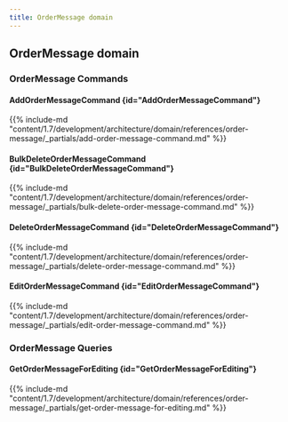 ```yaml
---
title: OrderMessage domain
---
```


## OrderMessage domain

### OrderMessage Commands

#### AddOrderMessageCommand {id="AddOrderMessageCommand"}

{{%  include-md "content/1.7/development/architecture/domain/references/order-message/_partials/add-order-message-command.md" %}}
#### BulkDeleteOrderMessageCommand {id="BulkDeleteOrderMessageCommand"}

{{%  include-md "content/1.7/development/architecture/domain/references/order-message/_partials/bulk-delete-order-message-command.md" %}}
#### DeleteOrderMessageCommand {id="DeleteOrderMessageCommand"}

{{%  include-md "content/1.7/development/architecture/domain/references/order-message/_partials/delete-order-message-command.md" %}}
#### EditOrderMessageCommand {id="EditOrderMessageCommand"}

{{%  include-md "content/1.7/development/architecture/domain/references/order-message/_partials/edit-order-message-command.md" %}}

### OrderMessage Queries

#### GetOrderMessageForEditing {id="GetOrderMessageForEditing"}

{{%  include-md "content/1.7/development/architecture/domain/references/order-message/_partials/get-order-message-for-editing.md" %}}
